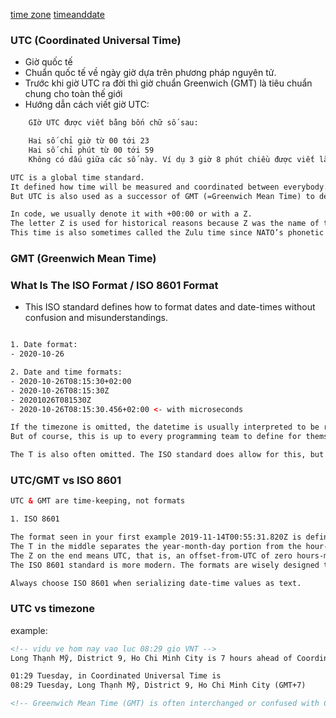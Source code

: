 [time zone](https://everytimezone.com/)
[timeanddate](https://www.timeanddate.com/time/map/)


### UTC (Coordinated Universal Time)
- Giờ quốc tế
- Chuẩn quốc tế về ngày giờ dựa trên phương pháp nguyên tử.
- Trước khi giờ UTC ra đời thì giờ chuẩn Greenwich (GMT) là tiêu chuẩn chung cho toàn thế giới
- Hướng dẫn cách viết giờ UTC:

```html
	GIờ UTC được viết bằng bốn chữ số sau:

	Hai số chỉ giờ từ 00 tới 23
	Hai số chỉ phút từ 00 tới 59
	Không có dấu giữa các số này. Ví dụ 3 giờ 8 phút chiều được viết là 1508.
```

```html
UTC is a global time standard.
It defined how time will be measured and coordinated between everybody.
But UTC is also used as a successor of GMT (=Greenwich Mean Time) to describe the time at the 0° meridian.

In code, we usually denote it with +00:00 or with a Z.
The letter Z is used for historical reasons because Z was the name of the timezone using this time.
This time is also sometimes called the Zulu time since NATO’s phonetic alphabet for Z is “Zulu”.
```

### GMT (Greenwich Mean Time)


### What Is The ISO Format / ISO 8601 Format
- This ISO standard defines how to format dates and date-times without confusion and misunderstandings.

~~~html

1. Date format:
- 2020-10-26

2. Date and time formats:
- 2020-10-26T08:15:30+02:00
- 2020-10-26T08:15:30Z
- 20201026T081530Z
- 2020-10-26T08:15:30.456+02:00 <- with microseconds

If the timezone is omitted, the datetime is usually interpreted to be recording the locale time.
But of course, this is up to every programming team to define for themselves.

The T is also often omitted. The ISO standard does allow for this, but only if the 2 parties communicating with such dates have agreed to allow it. However, there is no mention of substituting T with a space. But I think we all see that our community has decided that it can correctly understand a datetime with a space and is actively using it everywhere.
~~~


### UTC/GMT vs ISO 8601

~~~html
UTC & GMT are time-keeping, not formats
~~~

~~~html
1. ISO 8601

The format seen in your first example 2019-11-14T00:55:31.820Z is defined by the ISO 8601 standard.
The T in the middle separates the year-month-day portion from the hour-minute-second portion.
The Z on the end means UTC, that is, an offset-from-UTC of zero hours-minutes-seconds. The Z is pronounced "Zulu" per military/aviation tradition.
The ISO 8601 standard is more modern. The formats are wisely designed to be easy to parse by machine as well as easy to read by humans across cultures.

Always choose ISO 8601 when serializing date-time values as text.
~~~

### UTC vs timezone
example:

~~~html
<!-- vidu ve hom nay vao luc 08:29 gio VNT -->
Long Thạnh Mỹ, District 9, Ho Chi Minh City is 7 hours ahead of Coordinated Universal Time

01:29 Tuesday, in Coordinated Universal Time is
08:29 Tuesday, Long Thạnh Mỹ, District 9, Ho Chi Minh City (GMT+7)

<!-- Greenwich Mean Time (GMT) is often interchanged or confused with Coordinated Universal Time (UTC). But GMT is a time zone and UTC is a time standard. -->
~~~

